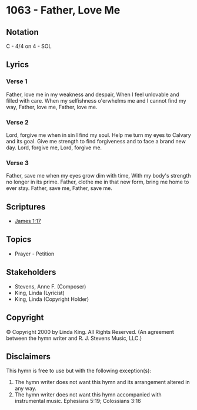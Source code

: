 # 1063 - Father, Love Me

## Notation

C - 4/4 on 4 - SOL

## Lyrics

### Verse 1

Father, love me in my weakness and despair, When I feel unlovable and filled with care. When my selfishness o'erwhelms me and I cannot find my way, Father, love me, Father, love me.

### Verse 2

Lord, forgive me when in sin I find my soul. Help me turn my eyes to Calvary and its goal. Give me strength to find forgiveness and to face a brand new day. Lord, forgive me, Lord, forgive me.

### Verse 3

Father, save me when my eyes grow dim with time, With my body's strength no longer in its prime. Father, clothe me in that new form, bring me home to ever stay. Father, save me, Father, save me.


## Scriptures

- [James 1:17](https://www.biblegateway.com/passage/?search=James%201%3A17)

## Topics

- Prayer - Petition

## Stakeholders

- Stevens, Anne F. (Composer)
- King, Linda (Lyricist)
- King, Linda (Copyright Holder)

## Copyright

© Copyright 2000 by Linda King. All Rights Reserved.
(An agreement between the hymn writer and R. J. Stevens Music, LLC.)

## Disclaimers

This hymn is free to use but with the following exception(s):
1. The hymn writer does not want this hymn and its arrangement altered in any way.
2. The hymn writer does not want this hymn accompanied with instrumental music.
Ephesians 5:19; Colossians 3:16

